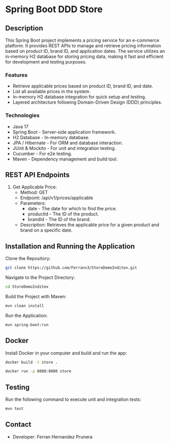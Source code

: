 # Spring Boot DDD Store

## Description
This Spring Boot project implements a pricing service for an e-commerce platform. It provides REST APIs to manage and retrieve pricing information based on product ID, brand ID, and application dates. The service utilizes an in-memory H2 database for storing pricing data, making it fast and efficient for development and testing purposes.

### Features
- Retrieve applicable prices based on product ID, brand ID, and date.
- List all available prices in the system.
- In-memory H2 database integration for quick setup and testing.
- Layered architecture following Domain-Driven Design (DDD) principles.

### Technologies
- Java 17
- Spring Boot - Server-side application framework.
- H2 Database - In-memory database.
- JPA / Hibernate - For ORM and database interaction.
- JUnit & Mockito - For unit and integration testing.
- Cucumber - For e2e testing.
- Maven - Dependency management and build tool.

## REST API Endpoints
1. Get Applicable Price:
    - Method: GET
    - Endpoint: /api/v1/prices/applicable
    - Parameters:
        - date - The date for which to find the price.
        - productId - The ID of the product.
        - brandId - The ID of the brand.
    - Description: Retrieves the applicable price for a given product and brand on a specific date.

## Installation and Running the Application
Clone the Repository:
```bash
git clone https://github.com/Ferranv3/StoreDemoInditex.git
```
Navigate to the Project Directory:
```bash
cd StoreDemoInditex
```
Build the Project with Maven:
```bash
mvn clean install
```

Run the Application:
```bash
mvn spring-boot:run
```

## Docker
Install Docker in your computer and build and run the app:
```bash
docker build -t store .
```

```bash
docker run -p 8080:8080 store
```

## Testing
Run the following command to execute unit and integration tests:

```bash
mvn test
```

## Contact
- Developer: Ferran Hernandez Prunera
